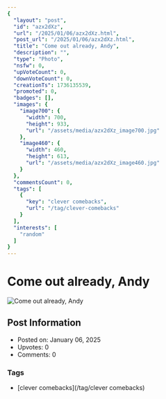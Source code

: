```yaml
---
{
  "layout": "post",
  "id": "azx2dXz",
  "url": "/2025/01/06/azx2dXz.html",
  "post_url": "/2025/01/06/azx2dXz.html",
  "title": "Come out already, Andy",
  "description": "",
  "type": "Photo",
  "nsfw": 0,
  "upVoteCount": 0,
  "downVoteCount": 0,
  "creationTs": 1736135539,
  "promoted": 0,
  "badges": [],
  "images": {
    "image700": {
      "width": 700,
      "height": 933,
      "url": "/assets/media/azx2dXz_image700.jpg"
    },
    "image460": {
      "width": 460,
      "height": 613,
      "url": "/assets/media/azx2dXz_image460.jpg"
    }
  },
  "commentsCount": 0,
  "tags": [
    {
      "key": "clever comebacks",
      "url": "/tag/clever-comebacks"
    }
  ],
  "interests": [
    "random"
  ]
}
---
```


# Come out already, Andy

![Come out already, Andy](/assets/media/azx2dXz_image700.jpg)

## Post Information

- Posted on: January 06, 2025
- Upvotes: 0
- Comments: 0

### Tags

- [clever comebacks](/tag/clever comebacks)
